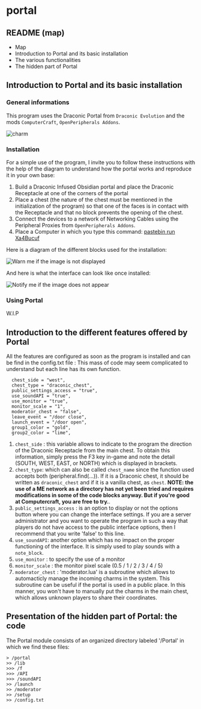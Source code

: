 # portal

## README (map) ##

- Map
- Introduction to Portal and its basic installation
- The various functionalities
- The hidden part of Portal


## Introduction to Portal and its basic installation ##

### General informations ###

This program uses the Draconic Portal from `Draconic Evolution` and the mods `ComputerCraft`, `OpenPeripherals Addons`.

![charm](https://ftbwiki.org/images/8/89/Item_Charm_of_Dislocation.png)

### Installation ###

For a simple use of the program, I invite you to follow these instructions with the help of the diagram to understand how the portal works and reproduce it in your own base:

1. Build a Draconic Infused Obsidian portal and place the Draconic Receptacle at one of the corners of the portal
2. Place a chest (the nature of the chest must be mentioned in the initialization of the program) so that one of the faces is in contact with the Receptacle and that no block prevents the opening of the chest.
3. Connect the devices to a network of Networking Cables using the Peripheral Proxies from `OpenPeripherals Addons`.
4. Place a Computer in which you type this command: [pastebin run Xa4Bucuf](https://pastebin.com/Xa4Bucuf)

Here is a diagram of the different blocks used for the installation:

![Warn me if the image is not displayed](https://i.ibb.co/fSKPDyj/2021-04-04-17-06-03.jpg)

And here is what the interface can look like once installed:

![Notify me if the image does not appear](https://forum.mineaurion.com/assets/uploads/files/1590413050682-2020-05-25_15.22.24.png)

### Using Portal ###

W.I.P

## Introduction to the different features offered by Portal ##

All the features are configured as soon as the program is installed and can be find in the config.txt file :
This mass of code may seem complicated to understand but each line has its own function.


```
  chest_side = "west",
  chest_type = "draconic_chest",
  public_settings_access = "true",
  use_soundAPI = "true",
  use_monitor = "true",
  monitor_scale = "1",
  moderator_chest = "false",
  leave_event = "/door close",
  launch_event = "/door open",
  group1_color = "gold",
  group2_color = "lime",
```

1. `chest_side` : this variable allows to indicate to the program the direction of the Draconic Receptacle from the main chest. To obtain this information, simply press the F3 key in-game and note the detail (SOUTH, WEST, EAST, or NORTH) which is displayed in brackets.
2. `chest_type`: which can also be called `chest_name` since the function used accepts both (peripheral.find(...)). If it is a Draconic chest, it should be written as `draconic_chest` and if it is a vanilla chest, as `chest`. **NOTE: the use of a ME network as a directory has not yet been tried and requires modifications in some of the code blocks anyway. But if you're good at Computercraft, you are free to try.**.
3. `public_settings_access` : is an option to display or not the options button where you can change the interface settings. If you are a server administrator and you want to operate the program in such a way that players do not have access to the public interface options, then I recommend that you write 'false' to this line.
4. `use_soundAPI`: another option which has no impact on the proper functioning of the interface. It is simply used to play sounds with a `note_block`.
5. `use_monitor` : to specify the use of a monitor
6. `monitor_scale` : the monitor pixel scale (0.5 / 1 / 2 / 3 / 4 / 5)
7. `moderator_chest` : 'moderator.lua' is a subroutine which allows to automacticly manage the incoming charms in the system. This subroutine can be useful if the portal is used in a public place. In this manner, you won't have to manually put the charms in the main chest, which allows unknown players to share their coordinates.

## Presentation of the hidden part of Portal: the code

The Portal module consists of an organized directory labeled '/Portal' in which we find these files:

```
> /portal
>> /lib
>>> /f
>>> /API
>>> /soundAPI
>> /launch
>> /moderator
>> /setup
>> /config.txt
```
